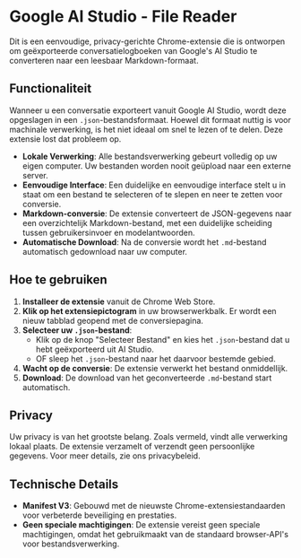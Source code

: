 # Google AI Studio - File Reader

Dit is een eenvoudige, privacy-gerichte Chrome-extensie die is ontworpen om geëxporteerde conversatielogboeken van Google's AI Studio te converteren naar een leesbaar Markdown-formaat.

## Functionaliteit

Wanneer u een conversatie exporteert vanuit Google AI Studio, wordt deze opgeslagen in een `.json`-bestandsformaat. Hoewel dit formaat nuttig is voor machinale verwerking, is het niet ideaal om snel te lezen of te delen. Deze extensie lost dat probleem op.

-   **Lokale Verwerking**: Alle bestandsverwerking gebeurt volledig op uw eigen computer. Uw bestanden worden nooit geüpload naar een externe server.
-   **Eenvoudige Interface**: Een duidelijke en eenvoudige interface stelt u in staat om een bestand te selecteren of te slepen en neer te zetten voor conversie.
-   **Markdown-conversie**: De extensie converteert de JSON-gegevens naar een overzichtelijk Markdown-bestand, met een duidelijke scheiding tussen gebruikersinvoer en modelantwoorden.
-   **Automatische Download**: Na de conversie wordt het `.md`-bestand automatisch gedownload naar uw computer.

## Hoe te gebruiken

1.  **Installeer de extensie** vanuit de Chrome Web Store.
2.  **Klik op het extensiepictogram** in uw browserwerkbalk. Er wordt een nieuw tabblad geopend met de conversiepagina.
3.  **Selecteer uw `.json`-bestand**:
    -   Klik op de knop "Selecteer Bestand" en kies het `.json`-bestand dat u hebt geëxporteerd uit AI Studio.
    -   OF sleep het `.json`-bestand naar het daarvoor bestemde gebied.
4.  **Wacht op de conversie**: De extensie verwerkt het bestand onmiddellijk.
5.  **Download**: De download van het geconverteerde `.md`-bestand start automatisch.

## Privacy

Uw privacy is van het grootste belang. Zoals vermeld, vindt alle verwerking lokaal plaats. De extensie verzamelt of verzendt geen persoonlijke gegevens. Voor meer details, zie ons privacybeleid.

## Technische Details

-   **Manifest V3**: Gebouwd met de nieuwste Chrome-extensiestandaarden voor verbeterde beveiliging en prestaties.
-   **Geen speciale machtigingen**: De extensie vereist geen speciale machtigingen, omdat het gebruikmaakt van de standaard browser-API's voor bestandsverwerking.

